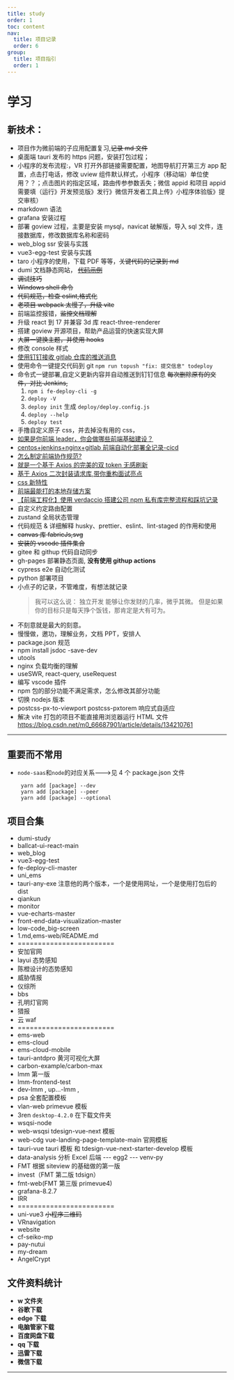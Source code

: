 ```yaml
---
title: study
order: 1
toc: content
nav:
  title: 项目记录
  order: 6
group:
  title: 项目指引
  order: 1
---
```


# 学习

## 新技术：

- 项目作为微前端的子应用配置复习,~~记录 md 文件~~
- 桌面端 tauri 发布的 https 问题，安装打包过程；
- 小程序的发布流程:，VR 打开外部链接需要配置，地图导航打开第三方 app 配置，点击打电话，修改 uview 组件默认样式，小程序（移动端）单位使用？？；点击图片的指定区域，路由传参参数丢失；微信 appid 和项目 appid 需要填（运行》开发预览版》发行》微信开发者工具上传》小程序体验版》提交审核）
- markdown 语法
- grafana 安装过程
- 部署 goview 过程，主要是安装 mysql，navicat 破解版，导入 sql 文件，连接数据库，修改数据库名称和密码
- web_blog ssr 安装与实践
- vue3-egg-test 安装与实践
- taro 小程序的使用，下载 PDF 等等，~~关键代码的记录到 md~~
- dumi 文档静态网站， ~~[代码示例][3]~~
- ~~调试技巧~~
- ~~Windows shell 命令~~
- ~~代码规范，检查 eslint,格式化~~
- ~~老项目 webpack 太慢了，升级 vite~~
- 前端监控报错，~~监控文档理解~~
- 升级 react 到 17 并兼容 3d 库 react-three-renderer
- 搭建 goview 开源项目，帮助产品运营的快速实现大屏
- ~~大屏一键换主题，并使用 hooks~~
- 修改 console 样式
- [使用钉钉接收 gitlab 仓库的推送消息][10]
- 使用命令一键提交代码到 git `npm run topush "fix: 提交信息" todeploy`
- 命令式一键部署,自定义更新内容并自动推送到钉钉信息 ~~每次删除原有的文件，对比 Jenkins,~~
  1. `npm i fe-deploy-cli -g`
  2. `deploy -V`
  3. `deploy init` 生成 `deploy/deploy.config.js`
  4. `deploy --help`
  5. `deploy test`
- 手撸自定义原子 css，并去掉没有用的 css，
- [如果是你前端 leader，你会做哪些前端基础建设？][1]
- [centos+jenkins+nginx+gitlab 前端自动化部署全记录-cicd][2]
- [怎么制定前端协作规范?][4]
- [就是一个基于 Axios 的完美的双 token 无感刷新][5]
- [基于 Axios 二次封装请求库,带你重构面试亮点][7]
- [css 新特性][6]
- [前端最能打的本地存储方案][8]
- [【前端工程化】使用 verdaccio 搭建公司 npm 私有库完整流程和踩坑记录][9]
- 自定义约定路由配置
- zustand 全局状态管理
- 代码规范 & 详细解释 husky、prettier、eslint、lint-staged 的作用和使用
- ~~canvas 库 fabricJs,svg~~
- ~~安装的 vscode 插件集合~~
- gitee 和 githup 代码自动同步
- gh-pages 部署静态页面, **没有使用 githup actions**
- cypress e2e 自动化测试
- python 部署项目
- 小点子的记录，不管难度，有想法就记录
  > 我可以这么说：
  > 独立开发 能够让你发财的几率，微乎其微。
  > 但是如果你的目标只是每天挣个饭钱，那肯定是大有可为。
- 不刻意就是最大的刻意。
- 慢慢做，邀功，理解业务，文档 PPT，安排人
- package.json 规范
- npm install jsdoc -save-dev
- utools
- nginx 负载均衡的理解
- useSWR, react-query, useRequest
- 编写 vscode 插件
- npm 包的部分功能不满足需求，怎么修改其部分功能
- 切换 nodejs 版本
- postcss-px-to-viewport postcss-pxtorem 响应式自适应
- 解决 vite 打包的项目不能直接用浏览器运行 HTML 文件 https://blog.csdn.net/m0_66687901/article/details/134210761

---

## 重要而不常用

- `node-saas`和`node`的对应关系--->见 4 个 package.json 文件
  ```
   yarn add [package] --dev
   yarn add [package] --peer
   yarn add [package] --optional
  ```

## 项目合集

- dumi-study
- ballcat-ui-react-main
- web_blog
- vue3-egg-test
- fe-deploy-cli-master
- uni_ems
- tauri-any-exe 注意他的两个版本，一个是使用网址，一个是使用打包后的 dist
- qiankun
- monitor
- vue-echarts-master
- front-end-data-visualization-master
- low-code_big-screen
- 1.md,ems-web/README.md
- ========================
- 安加官网
- layui 态势感知
- 陈橙设计的态势感知
- 威胁情报
- 仪综所
- bbs
- 孔明灯官网
- 猎报
- 云 waf
- ========================
- ems-web
- ems-cloud
- ems-cloud-mobile
- tauri-antdpro 黄河可视化大屏
- carbon-example/carbon-max
- lmm 第一版
- lmm-frontend-test
- dev-lmm , up...-lmm ,
- psa 全套配置模板
- vlan-web primevue 模板
- 3ren `desktop-4.2.0` 在下载文件夹
- wsqsi-node
- web-wsqsi tdesign-vue-next 模板
- web-cdg vue-landing-page-template-main 官网模板
- tauri-vue tauri 模板 和 tdesign-vue-next-starter-develop 模板
- data-analysis 分析 Excel 后端
  --- egg2
  --- venv-py
- FMT 根据 siteview 的基础做的第一版
- invest（FMT 第二版 tdsign）
- fmt-web(FMT 第三版 primevue4)
- grafana-8.2.7
- IRR
- ========================
- uni-vue3 ~~小程序二维码~~
- VRnavigation
- website
- cf-seiko-mp
- pay-nutui
- my-dream
- AngelCrypt

## 文件资料统计

- **w 文件夹**
- **谷歌下载**
- **edge 下载**
- **电脑管家下载**
- **百度网盘下载**
- **qq 下载**
- **迅雷下载**
- **微信下载**

---

[1]: https://mp.weixin.qq.com/s?__biz=Mzk0NTI2NDgxNQ==&mid=2247489116&idx=1&sn=27b32cab7912fe837dc4d6502dcc6a10&chksm=c319579cf46ede8a362bce85189c5f58525385c28bfe1ffe9bb4fc433f13ca754b4e93b85eab#rd '基础建设'
[2]: https://mp.weixin.qq.com/s?__biz=Mzk0NTI2NDgxNQ==&mid=2247483730&idx=1&sn=5298f4841241767ca427bef4137b1680&chksm=c3194092f46ec9841051f2c5ea52688db07a50def205e997a6a6b0c1cf1b3c8517267857a156#rd '自动化部署'
[3]: https://juejin.cn/post/7222804347830206525#heading-32 'dumi 代码示例'
[4]: https://mp.weixin.qq.com/s?__biz=Mzk0NTI2NDgxNQ==&mid=2247485514&idx=1&sn=3d2237f19081576b4b36da7df29d47e6&chksm=c319498af46ec09c5c28eb60c914c1167e362e4f4fd5e55d4f64e7eb5b8c4fca5ff56a6952b2#rd '协作规范'
[5]: https://mp.weixin.qq.com/s?__biz=Mzg5ODA5NTM1Mw==&mid=2247501075&idx=1&sn=f7a81ef54e9a75b52a310b2e54043712&chksm=c0654485f712cd932e9cd949d1e37bd44672ed17b7d70f68cad74d35913c6969e8797886bd44&mpshare=1&scene=24&srcid=082685uAmWg5qCboKPD1qfzh&sharer_sharetime=1693050648436&sharer_shareid=d0b6f47fad4bd7c2e575b22646a6eb1a#rd '基于Axios的完美的双token无感刷新'
[6]: https://mp.weixin.qq.com/s?__biz=MzA5MjQwMzQyNw==&mid=2650767684&idx=1&sn=4c08a97c082e15e6ae59ed9e2a5d6df0&chksm=886682c8bf110bde0997454a59115e7454133aeda8ee2af023f27afa587ad2ee1bf8ecd8642d&mpshare=1&scene=24&srcid=0827lLuOtNKbcLqXK3mP2RVl&sharer_sharetime=1693151494348&sharer_shareid=d0b6f47fad4bd7c2e575b22646a6eb1a#rd 'css新特性'
[7]: https://juejin.cn/post/7266308603938062391?searchId=20230920103646EAE35E6F327D2A799574#heading-9 '基于Axios二次封装请求库'
[8]: https://mp.weixin.qq.com/s/FVpa-8izlbwha063ZeN3TA '前端最能打的本地存储方案'
[9]: https://juejin.cn/post/7096701542408912933 '【前端工程化】使用verdaccio搭建公司npm私有库完整流程和踩坑记录'
[10]: https://www.codenong.com/cs109489923/ '使用钉钉接收gitlab仓库的推送消息'
